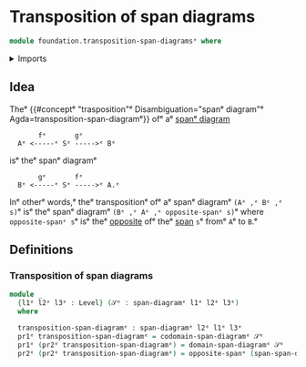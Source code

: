 # Transposition of span diagrams

```agda
module foundation.transposition-span-diagramsᵉ where
```

<details><summary>Imports</summary>

```agda
open import foundation.dependent-pair-typesᵉ
open import foundation.opposite-spansᵉ
open import foundation.span-diagramsᵉ
open import foundation.spansᵉ
open import foundation.universe-levelsᵉ
```

</details>

## Idea

Theᵉ
{{#conceptᵉ "trasposition"ᵉ Disambiguation="spanᵉ diagram"ᵉ Agda=transposition-span-diagramᵉ}}
ofᵉ aᵉ [spanᵉ diagram](foundation.span-diagrams.mdᵉ)

```text
       fᵉ       gᵉ
  Aᵉ <-----ᵉ Sᵉ ----->ᵉ Bᵉ
```

isᵉ theᵉ spanᵉ diagramᵉ

```text
       gᵉ       fᵉ
  Bᵉ <-----ᵉ Sᵉ ----->ᵉ A.ᵉ
```

Inᵉ otherᵉ words,ᵉ theᵉ transpositionᵉ ofᵉ aᵉ spanᵉ diagramᵉ `(Aᵉ ,ᵉ Bᵉ ,ᵉ s)`ᵉ isᵉ theᵉ spanᵉ
diagramᵉ `(Bᵉ ,ᵉ Aᵉ ,ᵉ opposite-spanᵉ s)`ᵉ where `opposite-spanᵉ s`ᵉ isᵉ theᵉ
[opposite](foundation.opposite-spans.mdᵉ) ofᵉ theᵉ [span](foundation.spans.mdᵉ) `s`ᵉ
fromᵉ `A`ᵉ to `B`.ᵉ

## Definitions

### Transposition of span diagrams

```agda
module _
  {l1ᵉ l2ᵉ l3ᵉ : Level} (𝒮ᵉ : span-diagramᵉ l1ᵉ l2ᵉ l3ᵉ)
  where

  transposition-span-diagramᵉ : span-diagramᵉ l2ᵉ l1ᵉ l3ᵉ
  pr1ᵉ transposition-span-diagramᵉ = codomain-span-diagramᵉ 𝒮ᵉ
  pr1ᵉ (pr2ᵉ transposition-span-diagramᵉ) = domain-span-diagramᵉ 𝒮ᵉ
  pr2ᵉ (pr2ᵉ transposition-span-diagramᵉ) = opposite-spanᵉ (span-span-diagramᵉ 𝒮ᵉ)
```